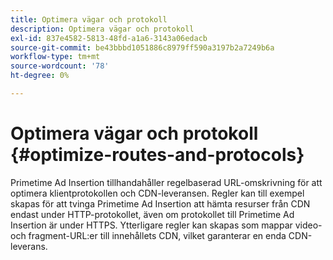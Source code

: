 ```yaml
---
title: Optimera vägar och protokoll
description: Optimera vägar och protokoll
exl-id: 837e4582-5813-48fd-a1a6-3143a06edacb
source-git-commit: be43bbbd1051886c8979ff590a3197b2a7249b6a
workflow-type: tm+mt
source-wordcount: '78'
ht-degree: 0%

---
```


# Optimera vägar och protokoll {#optimize-routes-and-protocols}

Primetime Ad Insertion tillhandahåller regelbaserad URL-omskrivning för att optimera klientprotokollen och CDN-leveransen.  Regler kan till exempel skapas för att tvinga Primetime Ad Insertion att hämta resurser från CDN endast under HTTP-protokollet, även om protokollet till Primetime Ad Insertion är under HTTPS.  Ytterligare regler kan skapas som mappar video- och fragment-URL:er till innehållets CDN, vilket garanterar en enda CDN-leverans.
